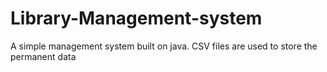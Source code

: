# Library-Management-system
A simple management system built on java. CSV files are  used to store the permanent data
